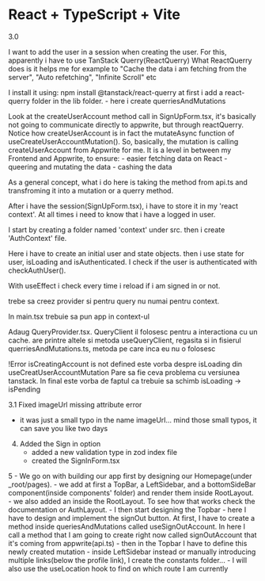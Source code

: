 # React + TypeScript + Vite

3.0

I want to add the user in a session when creating the user. For this, apparently i have to use TanStack Querry(ReactQuerry)
What ReactQuerry does is it helps me for example to "Cache the data i am fetching from the server", "Auto refetching", "Infinite Scroll" etc

I install it using: npm install @tanstack/react-querry
at first i add a react-querry folder in the lib folder.
    - here i create querriesAndMutations

Look at the createUserAccount method call in SignUpForm.tsx, it's basically not going to communicate directly to appwrite,
but through reactQuerry. Notice how createUserAccount is in fact the mutateAsync function of useCreateUserAccountMutation().
So, basically, the mutation is calling createUserAccount from Appwrite for me.
It is a level in between my Frontend and Appwrite, to ensure:
    - easier fetching data on React
    - queering and mutating the data
    - cashing the data

As a general concept, what i do here is taking the method from api.ts and transfroming it into a mutation or a querry method.

After i have the session(SignUpForm.tsx), i have to store it in my 'react context'. At all times i need to know that i have
a logged in user.

I start by creating a folder named 'context' under src.
then i create 'AuthContext' file.

Here i have to create an initial user and state objects.
then i use state for user, isLoading and isAuthenticated.
I check if the user is authenticated with checkAuthUser().

With useEffect i check every time i reload if i am signed in or not.

trebe sa creez provider si pentru query nu numai pentru context.


In main.tsx trebuie sa pun app in context-ul <AuthProvider>

Adaug QueryProvider.tsx. QueryClient il folosesc pentru a interactiona cu un cache.
are printre altele si metoda useQueryClient, regasita si in fisierul querriesAndMutations.ts, metoda 
pe care inca eu nu o folosesc

!Error
isCreatingAccount is not defined
este vorba despre isLoading din useCreatUserAccountMutation
Pare sa fie ceva problema cu versiunea tanstack.
In final este vorba de faptul ca trebuie sa schimb isLoading -> isPending


3.1 Fixed imageUrl missing attribute error
- it was just a small typo in the name imageUrl... mind those small typos, it can save you like two days

4. Added the Sign in option
    - added a new validation type in zod index file
    - created the SignInForm.tsx

5 - We go on with building our app first by designing our Homepage(under _root/pages).
    - we add at first a TopBar, a LeftSidebar, and a bottomSideBar component(inside components' folder)
      and render them inside RootLayout.
    - we also added an <Outlet /> inside the RootLayout. To see how that works check the documentation or AuthLayout.
    - I then start designing the Topbar
        - here I have to design and implement the signOut button. At first, I have to create a method inside
          queriesAndMutations called useSignOutAccount. In here I call a method that I am going to create right now called
          signOutAccount that it's coming from appwrite(api.ts)
        - then in the Topbar I have to define this newly created mutation
    - inside LeftSidebar instead or manually introducing multiple links(below the profile link),
      I create the constants folder...
    - I will also use the useLocation hook to find on which route I am currently
